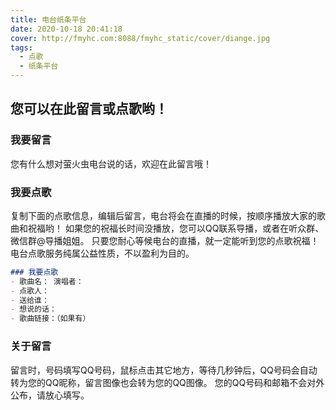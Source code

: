 ```yaml
---
title: 电台纸条平台
date: 2020-10-18 20:41:18
cover: http://fmyhc.com:8088/fmyhc_static/cover/diange.jpg
tags:
  - 点歌
  - 纸条平台
---
```


## 您可以在此留言或点歌哟！

### 我要留言
您有什么想对萤火虫电台说的话，欢迎在此留言哦！

### 我要点歌
复制下面的点歌信息，编辑后留言，电台将会在直播的时候，按顺序播放大家的歌曲和祝福哟！
如果您的祝福长时间没播放，您可以QQ联系导播，或者在听众群、微信群@导播姐姐。
只要您耐心等候电台的直播，就一定能听到您的点歌祝福！
电台点歌服务纯属公益性质，不以盈利为目的。

```markdown
### 我要点歌
- 歌曲名： 演唱者：
- 点歌人：
- 送给谁：
- 想说的话：
- 歌曲链接：（如果有）
```

### 关于留言
留言时，号码填写QQ号码，鼠标点击其它地方，等待几秒钟后，QQ号码会自动转为您的QQ昵称，留言图像也会转为您的QQ图像。
您的QQ号码和邮箱不会对外公布，请放心填写。

